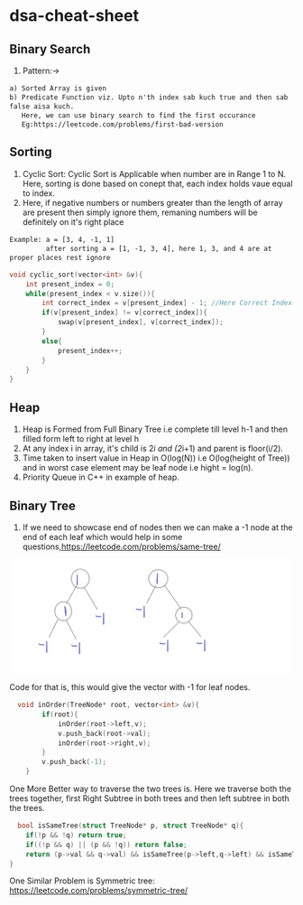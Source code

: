 # dsa-cheat-sheet

## **Binary Search**
1. Pattern:-> 
```
a) Sorted Array is given
b) Predicate Function viz. Upto n'th index sab kuch true and then sab false aisa kuch.
   Here, we can use binary search to find the first occurance                                      
   Eg:https://leetcode.com/problems/first-bad-version
```

## **Sorting**
1. Cyclic Sort: Cyclic Sort is Applicable when number are in Range 1 to N. Here, sorting is done based on conept that, each index holds vaue equal to index.
2. Here, if negative numbers or numbers greater than the length of array are present then simply ignore them, remaning numbers will be definitely on it's right place
```
Example: a = [3, 4, -1, 1]
         after sorting a = [1, -1, 3, 4], here 1, 3, and 4 are at proper places rest ignore
```
```cpp
void cyclic_sort(vector<int> &v){
    int present_index = 0;
    while(present_index < v.size()){
        int correct_index = v[present_index] - 1; //Here Correct Index  if basically, we are sayinbg that what is the correct index for the number at i. Correct Index of Number at i is (that number) - 1;
        if(v[present_index] != v[correct_index]){
            swap(v[present_index], v[correct_index]);
        }
        else{
            present_index++;
        }
    }
}

```

## **Heap**
1. Heap is Formed from Full Binary Tree i.e complete till level h-1 and then filled form left to right at level h
2. At any index i in array, it's child is 2*i and (2*i+1) and parent is floor(i/2).
3. Time taken to insert value in Heap in O(log(N)) i.e O(log(height of Tree)) and in worst case element may be leaf node i.e hight = log(n).
4. Priority Queue in C++ in example of heap.

## **Binary Tree**
1. If we need to showcase end of nodes then we can make a -1 node at the end of each leaf which would help in some questions,https://leetcode.com/problems/same-tree/
<img src = "Tree.jpg" width=500>

Code for that is, this would give the vector with -1 for leaf nodes.
```cpp
  void inOrder(TreeNode* root, vector<int> &v){
        if(root){
            inOrder(root->left,v);
            v.push_back(root->val);
            inOrder(root->right,v);
        }
        v.push_back(-1);
    }
```
One More Better way to traverse the two trees is.
Here we traverse both the trees together, first Right Subtree in both trees and then left subtree in both the trees.
```cpp
  bool isSameTree(struct TreeNode* p, struct TreeNode* q){
    if(!p && !q) return true;
    if((!p && q) || (p && !q)) return false;
    return (p->val && q->val) && isSameTree(p->left,q->left) && isSameTree(p->right,q->right); 
}

```
One Similar Problem is Symmetric tree: https://leetcode.com/problems/symmetric-tree/
